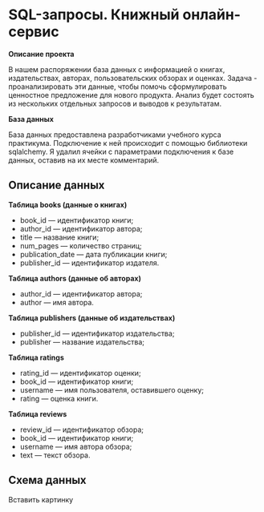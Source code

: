 # SQL-запросы. Книжный онлайн-сервис

**Описание проекта**

В нашем распоряжении база данных с информацией о книгах, издательствах, авторах, пользовательских обзорах и оценках. Задача - проанализировать эти данные, чтобы помочь сформулировать ценностное предложение для нового продукта. Анализ будет состоять из нескольких отдельных запросов и выводов к результатам.  

**База данных**

База данных предоставлена разработчиками учебного курса практикума. Подключение к ней происходит с помощью библиотеки sqlalchemy. Я удалил ячейки с параметрами подключения к базе данных, оставив на их месте комментарий. 

## Описание данных

**Таблица books (данные о книгах)**
- book_id — идентификатор книги;
- author_id — идентификатор автора;
- title — название книги;
- num_pages — количество страниц;
- publication_date — дата публикации книги;
- publisher_id — идентификатор издателя.

**Таблица authors (данные об авторах)**
- author_id — идентификатор автора;
- author — имя автора.

**Таблица publishers (данные об издательствах)**
- publisher_id — идентификатор издательства;
- publisher — название издательства;

**Таблица ratings**
- rating_id — идентификатор оценки;
- book_id — идентификатор книги;
- username — имя пользователя, оставившего оценку;
- rating — оценка книги.

**Таблица reviews**
- review_id — идентификатор обзора;
- book_id — идентификатор книги;
- username — имя автора обзора;
- text — текст обзора.

## Схема данных

Вставить картинку